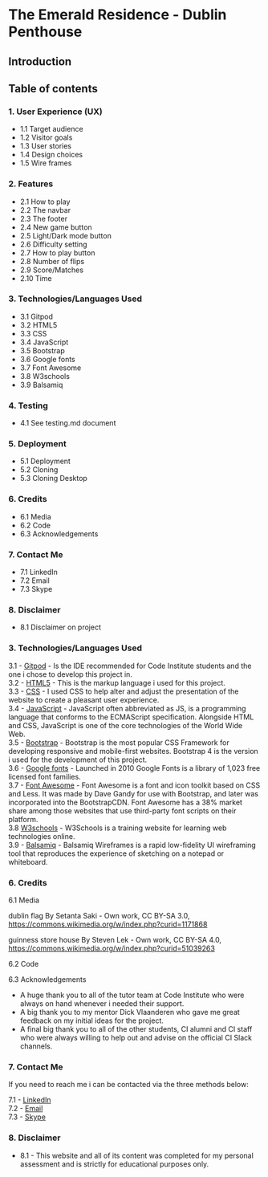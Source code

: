 # The Emerald Residence - Dublin Penthouse #

## Introduction ##

> 
## Table of contents ## 

### **1. User Experience (UX)** ###
* 1.1 Target audience
* 1.2 Visitor goals
* 1.3 User stories
* 1.4 Design choices
* 1.5 Wire frames

### **2. Features** ###
* 2.1 How to play
* 2.2 The navbar
* 2.3 The footer
* 2.4 New game button 
* 2.5 Light/Dark mode button
* 2.6 Difficulty setting 
* 2.7 How to play button
* 2.8 Number of flips
* 2.9 Score/Matches 
* 2.10 Time 

### **3. Technologies/Languages Used** ###
* 3.1 Gitpod
* 3.2 HTML5
* 3.3 CSS
* 3.4 JavaScript
* 3.5 Bootstrap
* 3.6 Google fonts
* 3.7 Font Awesome
* 3.8 W3schools
* 3.9 Balsamiq

### **4. Testing** ###
* 4.1 See testing.md document

### **5. Deployment** ###
* 5.1 Deployment
* 5.2 Cloning
* 5.3 Cloning Desktop

### **6. Credits** ###
* 6.1 Media
* 6.2 Code 
* 6.3 Acknowledgements

### **7. Contact Me** ###
* 7.1 LinkedIn
* 7.2 Email
* 7.3 Skype

### **8. Disclaimer** ###
* 8.1 Disclaimer on project
>

### **3. Technologies/Languages Used** ###

3.1 - [Gitpod](https://www.gitpod.io/) - Is the IDE recommended for Code Institute students and the one i chose to develop this project in.<br>
3.2 - [HTML5](https://html.com/html5/#What_is_HTML) - This is the markup language i used for this project.<br>
3.3 - [CSS](https://en.wikipedia.org/wiki/CSS) - I used CSS to help alter and adjust the presentation of the website to create a pleasant user experience.<br>
3.4 - [JavaScript](https://en.wikipedia.org/wiki/JavaScript) - JavaScript often abbreviated as JS, is a programming language that conforms to the ECMAScript specification. Alongside HTML and CSS, JavaScript is one of the core technologies of the World Wide Web.<br>
3.5 - [Bootstrap](https://getbootstrap.com/) - Bootstrap is the most popular CSS Framework for developing responsive and mobile-first websites. Bootstrap 4 is the version i used for the development of this project.<br>
3.6 - [Google fonts](https://fonts.google.com/) - Launched in 2010 Google Fonts is a library of 1,023 free licensed font families.<br>
3.7 - [Font Awesome](https://fontawesome.com/) - Font Awesome is a font and icon toolkit based on CSS and Less. It was made by Dave Gandy for use with Bootstrap, and later was incorporated into the BootstrapCDN. Font Awesome has a 38% market share among those websites that use third-party font scripts on their platform.<br>
3.8 [W3schools](https://www.w3schools.com/) - W3Schools is a training website for learning web technologies online.<br> 
3.9 - [Balsamiq](https://balsamiq.com/) - Balsamiq Wireframes is a rapid low-fidelity UI wireframing tool that reproduces the experience of sketching on a notepad or whiteboard.




### **6. Credits** ###
6.1 Media

dublin flag By Setanta Saki - Own work, CC BY-SA 3.0, https://commons.wikimedia.org/w/index.php?curid=1171868

guinness store house By Steven Lek - Own work, CC BY-SA 4.0, https://commons.wikimedia.org/w/index.php?curid=51039263 

6.2 Code

6.3 Acknowledgements

* A huge thank you to all of the tutor team at Code Institute who were always on hand whenever i needed their support.
* A big thank you to my mentor Dick Vlaanderen who gave me great feedback on my initial ideas for the project.
* A final big thank you to all of the other students, CI alumni and CI staff who were always willing to help out and advise on the official CI Slack channels.

>
### **7. Contact Me** ###

If you need to reach me i can be contacted via the three methods below:

7.1 - [LinkedIn](https://www.linkedin.com/in/stephenmcgovern01/)<br>
7.2 - [Email](mailto:stephen_xyz1@hotmail.com)<br>
7.3 - [Skype](https://join.skype.com/invite/ndruMu7qVuKZ)

### **8. Disclaimer** ###
* 8.1 - This website and all of its content was completed for my personal assessment
and is strictly for educational purposes only.